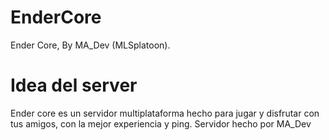 # EnderCore
Ender Core, By MA_Dev (MLSplatoon).
# Idea del server
Ender core es un servidor multiplataforma hecho para jugar y disfrutar con tus amigos, con la mejor experiencia y ping. Servidor hecho por MA_Dev